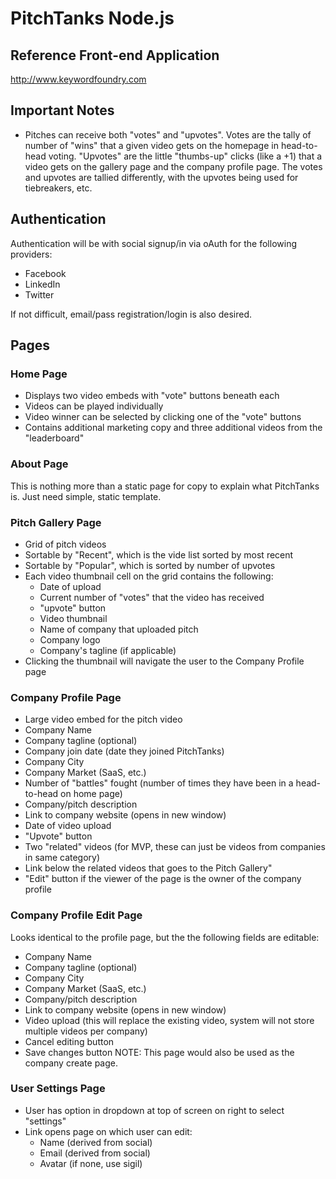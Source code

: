 # PitchTanks Node.js

## Reference Front-end Application
http://www.keywordfoundry.com

## Important Notes
- Pitches can receive both "votes" and "upvotes". Votes are the tally of number of "wins" that a given video gets on the homepage in head-to-head voting. "Upvotes" are the little "thumbs-up" clicks (like a +1) that a video gets on the gallery page and the company profile page. The votes and upvotes are tallied differently, with the upvotes being used for tiebreakers, etc.

## Authentication
Authentication will be with social signup/in via oAuth for the following providers:
- Facebook
- LinkedIn
- Twitter

If not difficult, email/pass registration/login is also desired.

## Pages
### Home Page
- Displays two video embeds with "vote" buttons beneath each
- Videos can be played individually
- Video winner can be selected by clicking one of the "vote" buttons
- Contains additional marketing copy and three additional videos from the "leaderboard"

### About Page
This is nothing more than a static page for copy to explain what PitchTanks is. Just need simple, static template.

### Pitch Gallery Page
- Grid of pitch videos
- Sortable by "Recent", which is the vide list sorted by most recent
- Sortable by "Popular", which is sorted by number of upvotes
- Each video thumbnail cell on the grid contains the following:
  - Date of upload
  - Current number of "votes" that the video has received
  - "upvote" button
  - Video thumbnail
  - Name of company that uploaded pitch
  - Company logo
  - Company's tagline (if applicable)
- Clicking the thumbnail will navigate the user to the Company Profile page

### Company Profile Page
- Large video embed for the pitch video
- Company Name
- Company tagline (optional)
- Company join date (date they joined PitchTanks)
- Company City
- Company Market (SaaS, etc.)
- Number of "battles" fought (number of times they have been in a head-to-head on home page)
- Company/pitch description
- Link to company website (opens in new window)
- Date of video upload
- "Upvote" button
- Two "related" videos (for MVP, these can just be videos from companies in same category)
- Link below the related videos that goes to the Pitch Gallery"
- "Edit" button if the viewer of the page is the owner of the company profile

### Company Profile Edit Page
Looks identical to the profile page, but the the following fields are editable:
- Company Name
- Company tagline (optional)
- Company City
- Company Market (SaaS, etc.)
- Company/pitch description
- Link to company website (opens in new window)
- Video upload (this will replace the existing video, system will not store multiple videos per company)
- Cancel editing button
- Save changes button
NOTE: This page would also be used as the company create page.

### User Settings Page
- User has option in dropdown at top of screen on right to select "settings"
- Link opens page on which user can edit:
  - Name (derived from social)
  - Email (derived from social)
  - Avatar (if none, use sigil)


